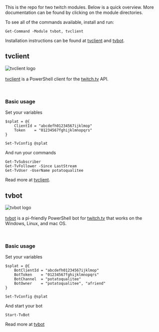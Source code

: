 This is the repo for two twitch modules. Below is a quick overview. More documentation can be found by clicking on the module directories.

To see all of the commands available, install and run:

```
Get-Command -Module tvbot, tvclient
```

Installation instructions can be found at [tvclient](https://github.com/potatoqualitee/twitch/blob/main/tvclient/) and [tvbot](https://github.com/potatoqualitee/twitch/blob/main/tvbot/).

## tvclient

<img align="left" src="https://github.com/potatoqualitee/twitch/blob/main/tvclient/icon.png?raw=true" alt="tvclient logo">  <br/></br>[tvclient](https://github.com/potatoqualitee/twitch/blob/main/tvclient/) is a PowerShell client for the [twitch.tv](https://twitch.tv) API.
<p>&nbsp;</p>

### Basic usage

Set your variables
```
$splat = @{
    ClientId = "abcdefh01234567ijklmop"
    Token    = "01234567fghijklmnopqrs"
}

Set-TvConfig @splat
```

And run your commands
```
Get-TvSubscriber
Get-TvFollower -Since LastStream
Get-TvUser -UserName potatoqualitee
```
Read more at [tvclient](https://github.com/potatoqualitee/twitch/blob/main/tvclient/).

## tvbot

<img align="left" src="https://github.com/potatoqualitee/twitch/blob/main/tvbot/icon.png?raw=true" alt="tvbot logo">  <br/></br>[tvbot](https://github.com/potatoqualitee/twitch/blob/main/tvbot/) is a pi-friendly PowerShell bot for [twitch.tv](https://twitch.tv) that works on the Windows, Linux, and mac OS.
<p>&nbsp;</p>

### Basic usage

Set your variables

```
$splat = @{
    BotClientId = "abcdefh01234567ijklmop"
    BotToken    = "01234567fghijklmnopqrs"
    BotChannel  = "potatoqualitee"
    BotOwner    = "potatoqualitee", "afriend"
}

Set-TvConfig @splat
```

And start your bot

```
Start-TvBot
```
Read more at [tvbot](https://github.com/potatoqualitee/twitch/blob/main/tvbot/)
